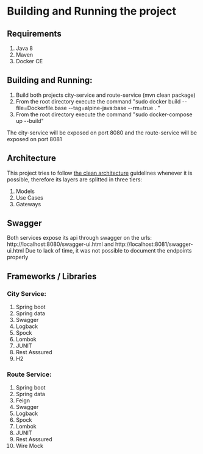 # Building and Running the project

## Requirements
1. Java 8
2. Maven
3. Docker CE

## Building and Running:
1. Build both projects city-service and route-service (mvn clean package)
2. From the root directory execute the command "sudo docker build --file=Dockerfile.base --tag=alpine-java:base --rm=true . "
3. From the root directory execute the command "sudo docker-compose up --build"

The city-service will be exposed on port 8080 and the route-service will be exposed on port 8081

## Architecture
This project tries to follow [the clean architecture](https://8thlight.com/blog/uncle-bob/2012/08/13/the-clean-architecture.html) guidelines whenever it is possible, therefore its layers are splitted in three tiers:
1. Models
2. Use Cases
3. Gateways

## Swagger
Both services expose its api through swagger on the urls:
http://localhost:8080/swagger-ui.html and http://localhost:8081/swagger-ui.html
Due to lack of time, it was not possible to document the endpoints properly

## Frameworks / Libraries
### City Service:
1. Spring boot
2. Spring data
3. Swagger
4. Logback
5. Spock
6. Lombok
7. JUNIT
8. Rest Asssured
9. H2


### Route Service:
1. Spring boot
2. Spring data
3. Feign
4. Swagger
5. Logback
6. Spock
7. Lombok
8. JUNIT
9. Rest Asssured
10. Wire Mock
